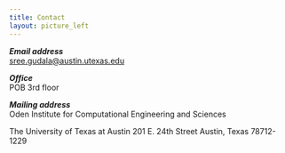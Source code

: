 ```yaml
---
title: Contact
layout: picture_left
---
```


_**Email address**_<br>
sree.gudala@austin.utexas.edu

_**Office**_<br>
POB 3rd floor

_**Mailing address**_<br>
Oden Institute for Computational Engineering and Sciences

The University of Texas at Austin
201 E. 24th Street
Austin, Texas 78712-1229
